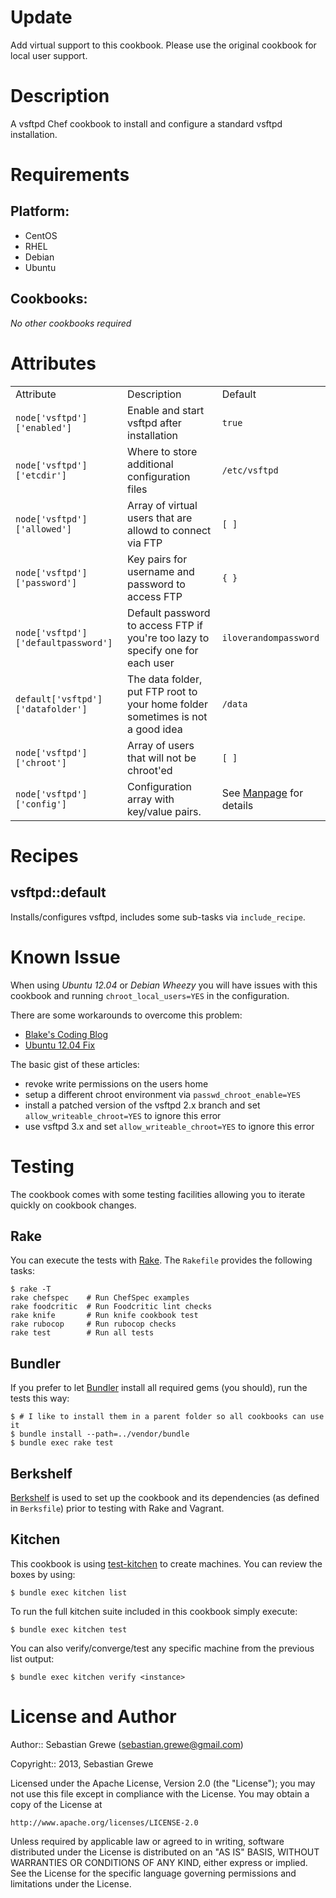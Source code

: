 Update
===========

Add virtual support to this cookbook. Please use the original cookbook for local user support.

Description
===========

A vsftpd Chef cookbook to install and configure a standard vsftpd
installation.

Requirements
============

## Platform:

* CentOS
* RHEL
* Debian
* Ubuntu

## Cookbooks:

*No other cookbooks required*

Attributes
==========

<table>
  <tr>
    <td>Attribute</td>
    <td>Description</td>
    <td>Default</td>
  </tr>
  <tr>
    <td><code>node['vsftpd']['enabled']</code></td>
    <td>Enable and start vsftpd after installation</td>
    <td><code>true</code></td>
  </tr>
  <tr>
    <td><code>node['vsftpd']['etcdir']</code></td>
    <td>Where to store additional configuration files</td>
    <td><code>/etc/vsftpd</code></td>
  </tr>
  <tr>
    <td><code>node['vsftpd']['allowed']</code></td>
    <td>Array of virtual users that are allowd to connect via FTP</td>
    <td><code>[ ]</code></td>
  </tr>
  <tr>
    <td><code>node['vsftpd']['password']</code></td>
    <td>Key pairs for username and password to access FTP</td>
    <td><code>{ }</code></td>
  </tr>
  <tr>
    <td><code>node['vsftpd']['defaultpassword']</code></td>
    <td>Default password to access FTP if you're too lazy to specify one for each user</td>
    <td><code>iloverandompassword</code></td>
  </tr>
  <tr>
    <td><code>default['vsftpd']['datafolder']</code></td>
    <td>The data folder, put FTP root to your home folder sometimes is not a good idea</td>
    <td><code>/data</code></td>
  </tr>
  <tr>
    <td><code>node['vsftpd']['chroot']</code></td>
    <td>Array of users that will not be chroot'ed</td>
    <td><code>[ ]</code></td>
  </tr>
  <tr>
    <td><code>node['vsftpd']['config']</code></td>
    <td>Configuration array with key/value pairs.</td>
    <td>See <a href="https://security.appspot.com/vsftpd/vsftpd_conf.html">Manpage</a> for details</td>
  </tr>
</table>

Recipes
=======

## vsftpd::default

Installs/configures vsftpd, includes some sub-tasks via `include_recipe`. 

Known Issue
===========

When using *Ubuntu 12.04* or *Debian Wheezy* you will have issues with
this cookbook and running `chroot_local_users=YES` in the configuration.

There are some workarounds to overcome this problem:

* [Blake's Coding Blog](http://blakecode.blogspot.de/2012/08/vsftpd-refusing-to-run-with-writable.html)
* [Ubuntu 12.04 Fix](http://blog.thefrontiergroup.com.au/2012/10/making-vsftpd-with-chrooted-users-work-again/)

The basic gist of these articles:

* revoke write permissions on the users home 
* setup a different chroot environment via `passwd_chroot_enable=YES`
* install a patched version of the vsftpd 2.x branch and set
  `allow_writeable_chroot=YES` to ignore this error
* use vsftpd 3.x and set `allow_writeable_chroot=YES` to ignore this error


Testing
=======

The cookbook comes with some testing facilities allowing you to iterate quickly
on cookbook changes.

## Rake

You can execute the tests with [Rake](http://rake.rubyforge.org). The `Rakefile`
provides the following tasks:

    $ rake -T
    rake chefspec    # Run ChefSpec examples
    rake foodcritic  # Run Foodcritic lint checks
    rake knife       # Run knife cookbook test
    rake rubocop     # Run rubocop checks
    rake test        # Run all tests

## Bundler

If you prefer to let [Bundler](http://gembundler.com) install all required gems
(you should), run the tests this way:

    $ # I like to install them in a parent folder so all cookbooks can use it
    $ bundle install --path=../vendor/bundle
    $ bundle exec rake test

## Berkshelf

[Berkshelf](http://berkshelf.com) is used to set up the cookbook and its
dependencies (as defined in `Berksfile`) prior to testing with Rake and Vagrant.

## Kitchen

This cookbook is using [test-kitchen](https://github.com/opscode/test-kitchen) to create machines. You
can review the boxes by using:

    $ bundle exec kitchen list

To run the full kitchen suite included in this cookbook simply execute:

    $ bundle exec kitchen test
    
You can also verify/converge/test any specific machine from the previous list output:

    $ bundle exec kitchen verify <instance>

License and Author
==================

Author:: Sebastian Grewe (<sebastian.grewe@gmail.com>)

Copyright:: 2013, Sebastian Grewe 

Licensed under the Apache License, Version 2.0 (the "License");
you may not use this file except in compliance with the License.
You may obtain a copy of the License at

    http://www.apache.org/licenses/LICENSE-2.0

Unless required by applicable law or agreed to in writing, software
distributed under the License is distributed on an "AS IS" BASIS,
WITHOUT WARRANTIES OR CONDITIONS OF ANY KIND, either express or implied.
See the License for the specific language governing permissions and
limitations under the License.
